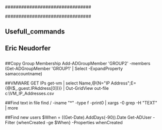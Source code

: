 ################################

################################

##       Usefull_commands

##       Eric Neudorfer

##       

##Copy Group Membership
Add-ADGroupMember 'GROUP2' -members (Get-ADGroupMember 'GROUP1' | Select -ExpandProperty samaccountname)

##VMWARE GET IPs
get-vm | select Name,@{N="IP Address";E={@($_.guest.IPAddress[0])}}  | Out-GridView
         out-file c:\VM_IP_Addresses.csv


##Find text in file 
find / -iname "*" -type f -print0  |  xargs -0 grep -H "TEXT" | more 


##Find new users
$When = ((Get-Date).AddDays(-90)).Date
Get-ADUser -Filter {whenCreated -ge $When} -Properties whenCreated
